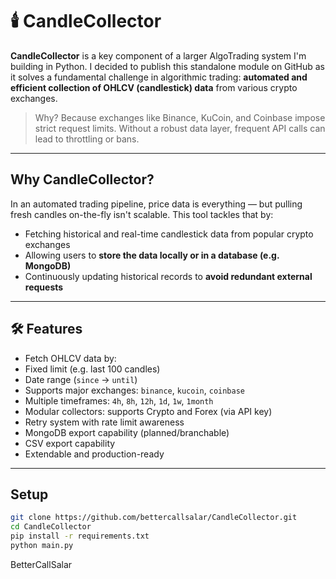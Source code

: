 # 🕯️ CandleCollector

**CandleCollector** is a key component of a larger AlgoTrading system I'm building in Python. I decided to publish this standalone module on GitHub as it solves a fundamental challenge in algorithmic trading: **automated and efficient collection of OHLCV (candlestick) data** from various crypto exchanges.

> Why? Because exchanges like Binance, KuCoin, and Coinbase impose strict request limits. Without a robust data layer, frequent API calls can lead to throttling or bans.

---

## Why CandleCollector?

In an automated trading pipeline, price data is everything — but pulling fresh candles on-the-fly isn't scalable. This tool tackles that by:

- Fetching historical and real-time candlestick data from popular crypto exchanges
- Allowing users to **store the data locally or in a database (e.g. MongoDB)**
- Continuously updating historical records to **avoid redundant external requests**

---

## 🛠 Features

- Fetch OHLCV data by:
- Fixed limit (e.g. last 100 candles)
- Date range (`since` → `until`)
- Supports major exchanges: `binance`, `kucoin`, `coinbase`
- Multiple timeframes: `4h`, `8h`, `12h`, `1d`, `1w`, `1month`
- Modular collectors: supports Crypto and Forex (via API key)
- Retry system with rate limit awareness
- MongoDB export capability (planned/branchable)
- CSV export capability
- Extendable and production-ready

---

## Setup

```bash
git clone https://github.com/bettercallsalar/CandleCollector.git
cd CandleCollector
pip install -r requirements.txt
python main.py
```

BetterCallSalar
